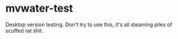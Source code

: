 # mvwater-test
Desktop version testing. Don't try to use this, it's all steaming piles of scuffed rat shit.
